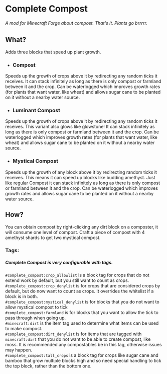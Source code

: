 # Complete Compost
###### A mod for Minecraft Forge about compost. That's it. Plants go brrrrr.

## What?
Adds three blocks that speed up plant growth.

 - ### Compost
  Speeds up the growth of crops above it by redirecting any random ticks it receives. It can stack infinitely as long as there is only compost or farmland between it and the crop. Can be waterlogged which improves growth rates (for plants that want water, like wheat) and allows sugar cane to be planted on it without a nearby water source.
  
 - ### Luminant Compost
  Speeds up the growth of crops above it by redirecting any random ticks it receives. This variant also glows like glowstone! It can stack infinitely as long as there is only compost or farmland between it and the crop. Can be waterlogged which improves growth rates (for plants that want water, like wheat) and allows sugar cane to be planted on it without a nearby water source. 

 - ### Mystical Compost
  Speeds up the growth of any block above it by redirecting random ticks it receives. This means it can speed up blocks like budding amethyst. Just like regular Compost it can stack infinitely as long as there is only compost or farmland between it and the crop. Can be waterlogged which improves growth rates and allows sugar cane to be planted on it without a nearby water source.

## How?
You can obtain compost by right-clicking any dirt block on a composter, it will consume one level of compost. Craft a piece of compost with 4 amethyst shards to get two mystical compost.



### Tags:
##### Complete Compost is very configurable with tags.
`#complete_compost:crop_allowlist` is a block tag for crops that do not extend work by default, but you still want to count as crops.\
`#complete_compost:crop_denylist` is for crops that are considered crops by default, but do now want to count as crops. It overrides the whitelist if a block is in both.\
`#complete_compost:mystical_denylist` is for blocks that you do not want to allow mystical compost to tick\
`#complete_compost:farmland` is for blocks that you want to allow the tick to pass through when going up.\
`#minecraft:dirt` is the item tag used to determine what items can be used to make compost.\
`#complete_compost:dirt_denylist` is for items that are tagged with `minecraft:dirt` that you do not want to be able to create compost, like moss. It is recommended any compostables be in this tag, otherwise issues may happen.\
`#complete_compost:tall_crops` is a block tag for crops like sugar cane and bamboo that grow multiple blocks high and so need special handling to tick the top block, rather than the bottom one.
